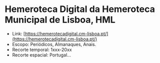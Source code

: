 # Hemeroteca Digital da Hemeroteca Municipal de Lisboa, HML

- Link: [https://hemerotecadigital.cm-lisboa.pt/](https://hemerotecadigital.cm-lisboa.pt/)
- Escopo: Periódicos, Almanaques, Anais.
- Recorte temporal: 1xxx-20xx
- Recorte espacial: Portugal...

